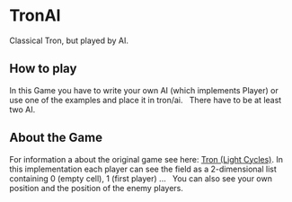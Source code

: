 # TronAI
Classical Tron, but played by AI. 

## How to play
In this Game you have to write your own AI (which implements Player) or use one of the examples 
and place it in tron/ai.  
There have to be at least two AI. 

## About the Game
For information a about the original game see here: [Tron (Light Cycles)](http://tron.wikia.com/wiki/Light_Cycles_(game)). 
In this implementation each player can see the field as a 2-dimensional list containing 0 (empty cell), 1 (first player) ...  
You can also see your own position and the position of the enemy players. 


